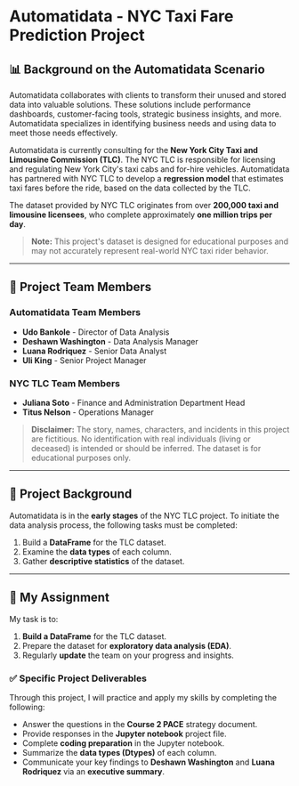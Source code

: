 # Automatidata - NYC Taxi Fare Prediction Project

## 📊 Background on the Automatidata Scenario
Automatidata collaborates with clients to transform their unused and stored data into valuable solutions. These solutions include performance dashboards, customer-facing tools, strategic business insights, and more. Automatidata specializes in identifying business needs and using data to meet those needs effectively.

Automatidata is currently consulting for the **New York City Taxi and Limousine Commission (TLC)**. The NYC TLC is responsible for licensing and regulating New York City's taxi cabs and for-hire vehicles. Automatidata has partnered with NYC TLC to develop a **regression model** that estimates taxi fares before the ride, based on the data collected by the TLC.

The dataset provided by NYC TLC originates from over **200,000 taxi and limousine licensees**, who complete approximately **one million trips per day**.

> **Note:** This project's dataset is designed for educational purposes and may not accurately represent real-world NYC taxi rider behavior.

---

## 👥 Project Team Members

### **Automatidata Team Members**
- **Udo Bankole** - Director of Data Analysis
- **Deshawn Washington** - Data Analysis Manager
- **Luana Rodriquez** - Senior Data Analyst
- **Uli King** - Senior Project Manager



### **NYC TLC Team Members**
- **Juliana Soto** - Finance and Administration Department Head
- **Titus Nelson** - Operations Manager



> **Disclaimer:** The story, names, characters, and incidents in this project are fictitious. No identification with real individuals (living or deceased) is intended or should be inferred. The dataset is for educational purposes only.

---

## 📌 Project Background

Automatidata is in the **early stages** of the NYC TLC project. To initiate the data analysis process, the following tasks must be completed:

1. Build a **DataFrame** for the TLC dataset.
2. Examine the **data types** of each column.
3. Gather **descriptive statistics** of the dataset.

---

## 📝 My Assignment

My task is to:

1. **Build a DataFrame** for the TLC dataset.
2. Prepare the dataset for **exploratory data analysis (EDA)**.
3. Regularly **update** the team on your progress and insights.

### ✅ Specific Project Deliverables

Through this project, I will practice and apply my skills by completing the following:

- Answer the questions in the **Course 2 PACE** strategy document.
- Provide responses in the **Jupyter notebook** project file.
- Complete **coding preparation** in the Jupyter notebook.
- Summarize the **data types (Dtypes)** of each column.
- Communicate your key findings to **Deshawn Washington** and **Luana Rodriquez** via an **executive summary**.

